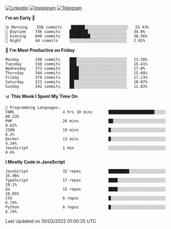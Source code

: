 [![Linkedin](https://img.shields.io/badge/-Archie-blue?style=flat-square&labelColor=gray&logo=Linkedin&logoColor=white&link=https://www.linkedin.com/in/archisdi)](https://www.linkedin.com/in/archisdi)
[![Instagram](https://img.shields.io/badge/-@archisdi-orange?style=flat-square&labelColor=gray&logo=Instagram&logoColor=white&link=https://www.instagram.com/archisdi)](https://www.instagram.com/archisdi)
[![Telegram](https://img.shields.io/badge/-aai-informational?style=flat-square&labelColor=gray&logo=telegram&logoColor=white&link=https://t.me/archisdi)](https://t.me/archisdi)

<!--START_SECTION:waka-->
**I'm an Early 🐤** 

```text
🌞 Morning    558 commits    ██████░░░░░░░░░░░░░░░░░░░   25.43% 
🌆 Daytime    746 commits    ████████░░░░░░░░░░░░░░░░░   34.0% 
🌃 Evening    846 commits    █████████░░░░░░░░░░░░░░░░   38.56% 
🌙 Night      44 commits     ░░░░░░░░░░░░░░░░░░░░░░░░░   2.01%

```
📅 **I'm Most Productive on Friday** 

```text
Monday       298 commits    ███░░░░░░░░░░░░░░░░░░░░░░   13.58% 
Tuesday      338 commits    ███░░░░░░░░░░░░░░░░░░░░░░   15.41% 
Wednesday    373 commits    ████░░░░░░░░░░░░░░░░░░░░░   17.0% 
Thursday     344 commits    ████░░░░░░░░░░░░░░░░░░░░░   15.68% 
Friday       378 commits    ████░░░░░░░░░░░░░░░░░░░░░   17.23% 
Saturday     221 commits    ██░░░░░░░░░░░░░░░░░░░░░░░   10.07% 
Sunday       242 commits    ██░░░░░░░░░░░░░░░░░░░░░░░   11.03%

```


📊 **This Week I Spent My Time On** 

```text
💬 Programming Languages: 
YAML                     4 hrs 10 mins       ████████████████████░░░░░   80.23% 
PHP                      26 mins             ██░░░░░░░░░░░░░░░░░░░░░░░   8.62% 
JSON                     19 mins             █░░░░░░░░░░░░░░░░░░░░░░░░   6.2% 
Docker                   13 mins             █░░░░░░░░░░░░░░░░░░░░░░░░   4.34% 
JavaScript               1 min               ░░░░░░░░░░░░░░░░░░░░░░░░░   0.6%

```

**I Mostly Code in JavaScript** 

```text
JavaScript               32 repos            █████████░░░░░░░░░░░░░░░░   35.96% 
TypeScript               17 repos            ████░░░░░░░░░░░░░░░░░░░░░   19.1% 
Go                       15 repos            ████░░░░░░░░░░░░░░░░░░░░░   16.85% 
CSS                      6 repos             █░░░░░░░░░░░░░░░░░░░░░░░░   6.74% 
Python                   6 repos             █░░░░░░░░░░░░░░░░░░░░░░░░   6.74%

```



 Last Updated on 10/03/2022 01:00:25 UTC
<!--END_SECTION:waka-->